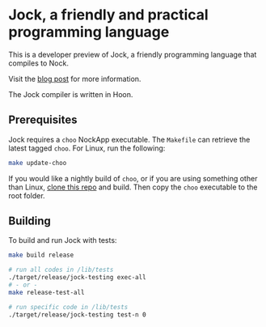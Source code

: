 # Jock, a friendly and practical programming language

This is a developer preview of Jock, a friendly programming language that compiles to Nock.

Visit the [blog post](https://zorp.io/blog/jock) for more information.

The Jock compiler is written in Hoon.

##  Prerequisites

Jock requires a `choo` NockApp executable.  The `Makefile` can retrieve the latest tagged `choo`.  For Linux, run the following:

```bash
make update-choo
```

If you would like a nightly build of `choo`, or if you are using something other than Linux, [clone this repo](https://github.com/zorp-corp/nockapp) and build.
Then copy the `choo` executable to the root folder.

## Building

To build and run Jock with tests:

```bash
make build release

# run all codes in /lib/tests
./target/release/jock-testing exec-all
# - or -
make release-test-all

# run specific code in /lib/tests
./target/release/jock-testing test-n 0
```
